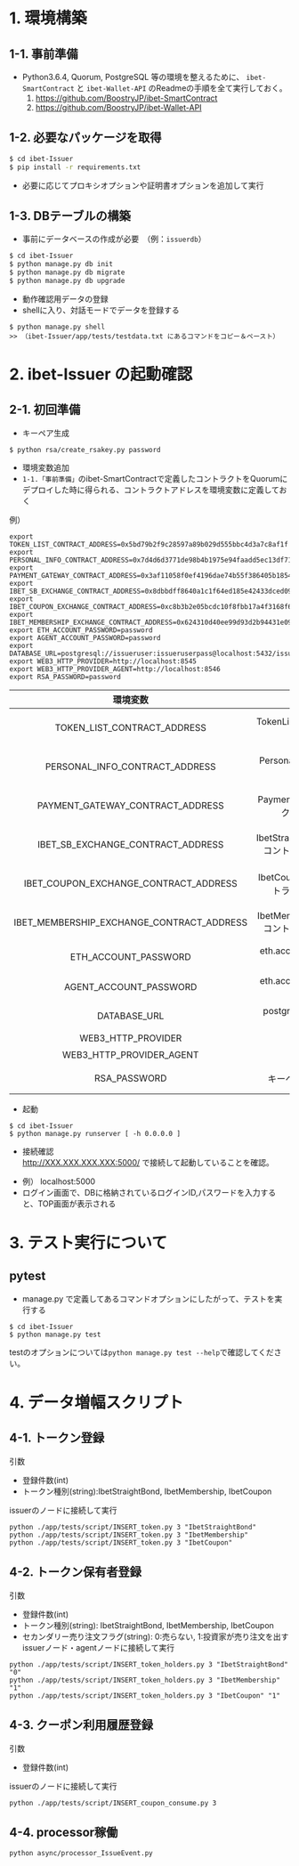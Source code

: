 # 1. 環境構築
## 1-1. 事前準備
* Python3.6.4, Quorum, PostgreSQL 等の環境を整えるために、
 `ibet-SmartContract` と `ibet-Wallet-API` のReadmeの手順を全て実行しておく。
   1. https://github.com/BoostryJP/ibet-SmartContract
   2. https://github.com/BoostryJP/ibet-Wallet-API

## 1-2. 必要なパッケージを取得

```bash
$ cd ibet-Issuer
$ pip install -r requirements.txt
```
- 必要に応じてプロキシオプションや証明書オプションを追加して実行

## 1-3. DBテーブルの構築  
* 事前にデータベースの作成が必要　（例：`issuerdb`）

```bash
$ cd ibet-Issuer
$ python manage.py db init
$ python manage.py db migrate
$ python manage.py db upgrade
```
* 動作確認用データの登録  
* shellに入り、対話モードでデータを登録する

```
$ python manage.py shell
>> （ibet-Issuer/app/tests/testdata.txt にあるコマンドをコピー＆ペースト）
```


# 2. ibet-Issuer の起動確認

## 2-1. 初回準備

* キーペア生成 

```
$ python rsa/create_rsakey.py password
```


* 環境変数追加
* `1-1.「事前準備」`のibet-SmartContractで定義したコントラクトをQuorumにデプロイした時に得られる、コントラクトアドレスを環境変数に定義しておく

例）

```
export TOKEN_LIST_CONTRACT_ADDRESS=0x5bd79b2f9c28597a89b029d555bbc4d3a7c8af1f
export PERSONAL_INFO_CONTRACT_ADDRESS=0x7d4d6d3771de98b4b1975e94faadd5ec13df71f4
export PAYMENT_GATEWAY_CONTRACT_ADDRESS=0x3af11058f0ef4196dae74b55f386405b18545311
export IBET_SB_EXCHANGE_CONTRACT_ADDRESS=0x8dbbdff8640a1c1f64ed185e42433dced09766fd
export IBET_COUPON_EXCHANGE_CONTRACT_ADDRESS=0xc8b3b2e05bcdc10f8fbb17a4f3168f69b32ff85d
export IBET_MEMBERSHIP_EXCHANGE_CONTRACT_ADDRESS=0x624310d40ee99d93d2b94431e09751e62c04923c
export ETH_ACCOUNT_PASSWORD=password
export AGENT_ACCOUNT_PASSWORD=password
export DATABASE_URL=postgresql://issueruser:issueruserpass@localhost:5432/issuerdb
export WEB3_HTTP_PROVIDER=http://localhost:8545
export WEB3_HTTP_PROVIDER_AGENT=http://localhost:8546
export RSA_PASSWORD=password
```
| 環境変数| 意味 | データ取得方法 |
|:----------:|:-----------:|:------------:|
| TOKEN_LIST_CONTRACT_ADDRESS | TokenListコントラクトのアドレス | ibet-SmartContract/scripts/deploy.shの結果 |
| PERSONAL_INFO_CONTRACT_ADDRESS | PersonalInfoコントラクトのアドレス | ibet-SmartContract/scripts/deploy.shの結果 |
| PAYMENT_GATEWAY_CONTRACT_ADDRESS | PaymentGatewayコントラクトのアドレス | ibet-SmartContract/scripts/deploy.shの結果 |
| IBET_SB_EXCHANGE_CONTRACT_ADDRESS | IbetStraightBondExchangeコントラクトのアドレス | ibet-SmartContract/scripts/deploy.shの結果 |
| IBET_COUPON_EXCHANGE_CONTRACT_ADDRESS | IbetCouponExchangeコントラクトのアドレス | ibet-SmartContract/scripts/deploy.shの結果 |
| IBET_MEMBERSHIP_EXCHANGE_CONTRACT_ADDRESS | IbetMembershipExchangeコントラクトのアドレス | ibet-SmartContract/scripts/deploy.shの結果 |
| ETH_ACCOUNT_PASSWORD | eth.account([0])のパスワード | 初期データ登録時に取得 |
| AGENT_ACCOUNT_PASSWORD | eth.account([0])のパスワード | 初期データ登録時に取得 |
| DATABASE_URL | postgresqlのissuerdbのURL | postgresqlの設定時に取得 |
| WEB3_HTTP_PROVIDER | gethのURL | geth設定から取得 |
| WEB3_HTTP_PROVIDER_AGENT | gethのURL | geth設定から取得 |
| RSA_PASSWORD | キーペアのパスワード | 初回準備で指定したキーペアのパスワード |

- 起動

```
$ cd ibet-Issuer
$ python manage.py runserver [ -h 0.0.0.0 ]
```
- 接続確認  
http://XXX.XXX.XXX.XXX:5000/ で接続して起動していることを確認。
* 例） localhost:5000
* ログイン画面で、DBに格納されているログインID,パスワードを入力すると、TOP画面が表示される

# 3. テスト実行について
## pytest

* manage.py で定義してあるコマンドオプションにしたがって、テストを実行する

```bash:
$ cd ibet-Issuer
$ python manage.py test
```

testのオプションについては`python manage.py test --help`で確認してください。

# 4. データ増幅スクリプト
## 4-1. トークン登録
引数
- 登録件数(int)
- トークン種別(string):IbetStraightBond, IbetMembership, IbetCoupon


issuerのノードに接続して実行

```
python ./app/tests/script/INSERT_token.py 3 "IbetStraightBond"  
python ./app/tests/script/INSERT_token.py 3 "IbetMembership"
python ./app/tests/script/INSERT_token.py 3 "IbetCoupon"
```

## 4-2. トークン保有者登録
引数
- 登録件数(int)
- トークン種別(string): IbetStraightBond, IbetMembership, IbetCoupon
- セカンダリー売り注文フラグ(string): 0:売らない, 1:投資家が売り注文を出す
issuerノード・agentノードに接続して実行

```
python ./app/tests/script/INSERT_token_holders.py 3 "IbetStraightBond" "0"
python ./app/tests/script/INSERT_token_holders.py 3 "IbetMembership" "1"
python ./app/tests/script/INSERT_token_holders.py 3 "IbetCoupon" "1"
```

## 4-3. クーポン利用履歴登録
引数
- 登録件数(int)

issuerのノードに接続して実行

```
python ./app/tests/script/INSERT_coupon_consume.py 3
```

## 4-4. processor稼働

```
python async/processor_IssueEvent.py
```
